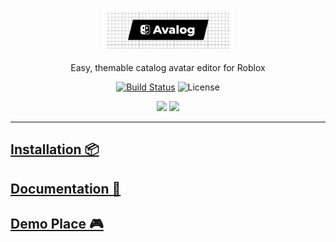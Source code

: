 <p align="center">
  <a href="https://avafe.me/Avalog">
    <picture>
      <source srcset="/gh-assets/BannerThin.svg"></source>
      <img alt="Avalog" src="/gh-assets/BannerThin.svg" height="70"></img>
    </picture>
  </a>
</p>

<p align="center">
  Easy, themable catalog avatar editor for Roblox
</p>

<p align="center">
  <a href="https://github.com/imavafe/Avalog/actions"><img src="https://img.shields.io/github/actions/workflow/status/imavafe/Avalog/ci.yaml?branch=main" alt="Build Status"></img></a>
  <img title="MIT licensed" alt="License" src="https://img.shields.io/github/license/imavafe/Avalog"></img>
</p>

<p align="center">
  <a href="https://avafe.me/X"><img src="https://img.shields.io/badge/X-000000?style=for-the-badge&logo=x&logoColor=white" /></a>
  <a href="https://avafe.me/discord"><img src="https://img.shields.io/badge/Discord-5865F2?style=for-the-badge&logo=discord&logoColor=white"></img></a>
</p>

---

## [Installation 📦](https://avafe.me/avalog/docs/install/)

## [Documentation 📄](https://avafe.me/avalog/docs/)

## [Demo Place 🎮](https://www.roblox.com/games/77860115672601)
